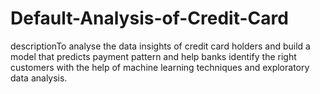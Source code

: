 # Default-Analysis-of-Credit-Card
descriptionTo analyse the data insights of credit card holders and build a model that predicts payment pattern and help banks identify the right customers with the help of machine learning techniques and exploratory data analysis.
